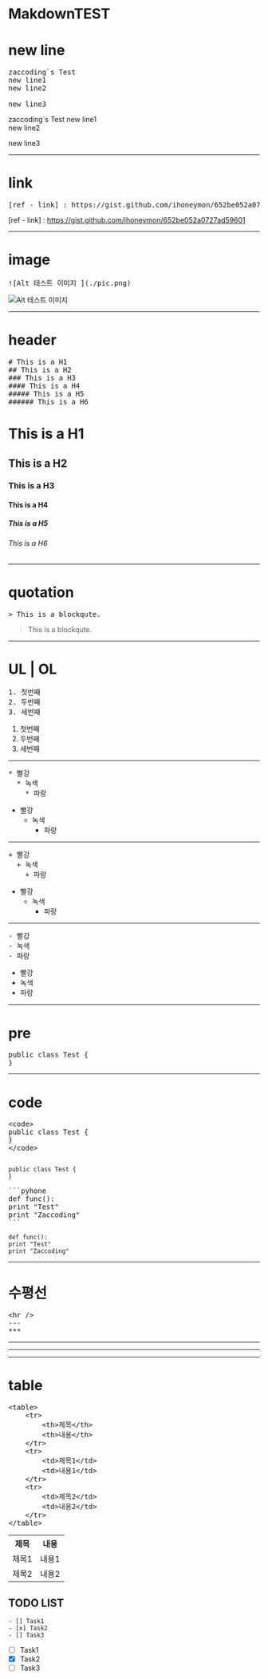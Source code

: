 # MakdownTEST

# new line
<pre>
zaccoding`s Test
new line1  
new line2

new line3
</pre>

zaccoding`s Test
new line1    
new line2

new line3

<hr />

# link
<pre>
[ref - link] : https://gist.github.com/ihoneymon/652be052a0727ad59601
</pre>
[ref - link] : https://gist.github.com/ihoneymon/652be052a0727ad59601

<hr />

# image
<pre>
![Alt 테스트 이미지 ](./pic.png)
</pre>
![Alt 테스트 이미지 ](./pic.png)

<hr />

# header
<pre>
# This is a H1
## This is a H2
### This is a H3
#### This is a H4
##### This is a H5
###### This is a H6
</pre>
# This is a H1
## This is a H2
### This is a H3
#### This is a H4
##### This is a H5
###### This is a H6

<hr />

# quotation
<pre>
> This is a blockqute.
</pre>
> This is a blockqute.

<hr />


# UL | OL
<pre>
1. 첫번째
2. 두번째
3. 세번째
</pre>
1. 첫번째
2. 두번째
3. 세번째

----------------------------------------------------------

<pre>
* 빨강
  * 녹색
    * 파랑
</pre>

* 빨강
  * 녹색
    * 파랑


----------------------------------------------------------
<pre>
+ 빨강
  + 녹색
    + 파랑
</pre>

+ 빨강
  + 녹색
    + 파랑

----------------------------------------------------------

<pre>
- 빨강
- 녹색
- 파랑
</pre>
- 빨강
- 녹색
- 파랑

<hr />

# pre
<pre>
public class Test {
}
</pre>
<hr />

# code
<pre>
&lt;code&gt;
public class Test {
}
&lt;/code&gt;
</pre>

<code>
public class Test {
}
</code>

<pre>
```pyhone
def func():
print "Test"
print "Zaccoding"
```
</pre>

```pyhone
def func():
print "Test"
print "Zaccoding"
```


<hr />

# 수평선
<pre>
&lt;hr /&gt;
---
***
</pre>

<hr />

---

***


# table
<pre>
&lt;table&gt;
	&lt;tr&gt;
		&lt;th&gt;제목&lt;/th&gt;
		&lt;th&gt;내용&lt;/th&gt;		
	&lt;/tr&gt;
	&lt;tr&gt;
		&lt;td&gt;제목1&lt;/td&gt;
		&lt;td&gt;내용1&lt;/td&gt;
	&lt;/tr&gt;
	&lt;tr&gt;
		&lt;td&gt;제목2&lt;/td&gt;
		&lt;td&gt;내용2&lt;/td&gt;
	&lt;/tr&gt;
&lt;/table&gt;
</pre>
<table>
	<tr>
		<th>제목</th>
		<th>내용</th>		
	</tr>
	<tr>
		<td>제목1</td>
		<td>내용1</td>
	</tr>
	<tr>
		<td>제목2</td>
		<td>내용2</td>
	</tr>
</table>

## TODO LIST  

```
- [] Task1
- [x] Task2
- [] Task3
```  


- [ ] Task1
- [x] Task2
- [ ] Task3
